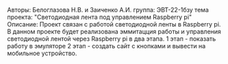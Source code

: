 Авторы: Белоглазова Н.В. и Заиченко А.И.
группа: ЭВТ-22-1бзу
тема проекта: "Светодиодная лента под управлением Raspberry pi"
Описание: Проект связан с работой светодиодной ленты в Raspberry pi.
В данном проекте будет реализована эммитацция работы и управления светодиодной лентой через Raspberry pi в два этапа.
1 этап - показать работу в эмуляторе
2 этап - создать сайт с кнопками и вывести на мобильное устройство.
